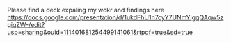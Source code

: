 Please find a deck expaling my wokr and findings here https://docs.google.com/presentation/d/1ukdFhU1n7cyY7UNmYlgqQAqw5zgiqZW-/edit?usp=sharing&ouid=111401681254499141061&rtpof=true&sd=true
